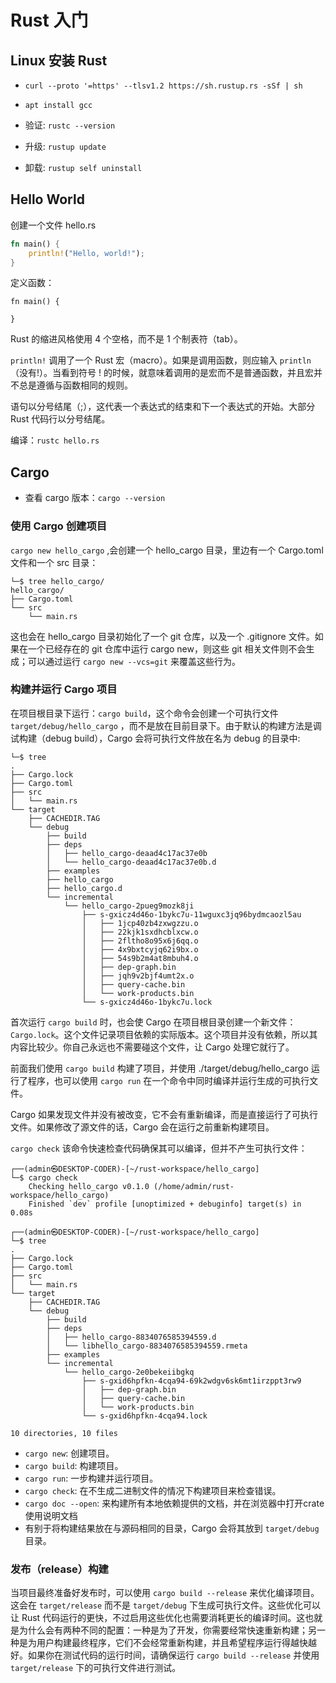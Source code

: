 # Rust 入门

## Linux 安装 Rust
+ `curl --proto '=https' --tlsv1.2 https://sh.rustup.rs -sSf | sh`  
+ `apt install gcc`

+ 验证: `rustc --version`
+ 升级: `rustup update`
+ 卸载: `rustup self uninstall`

## Hello World
创建一个文件 hello.rs
```Rust
fn main() {
    println!("Hello, world!");
}
```

定义函数：
```
fn main() {

}
```

Rust 的缩进风格使用 4 个空格，而不是 1 个制表符（tab）。

`println!` 调用了一个 Rust 宏（macro）。如果是调用函数，则应输入 `println` （没有!）。当看到符号 ! 的时候，就意味着调用的是宏而不是普通函数，并且宏并不总是遵循与函数相同的规则。

语句以分号结尾（;），这代表一个表达式的结束和下一个表达式的开始。大部分 Rust 代码行以分号结尾。

编译：`rustc hello.rs`

## Cargo
+ 查看 cargo 版本：`cargo --version`

### 使用 Cargo 创建项目
`cargo new hello_cargo` ,会创建一个 hello_cargo 目录，里边有一个 Cargo.toml 文件和一个 src 目录：
```
└─$ tree hello_cargo/
hello_cargo/
├── Cargo.toml
└── src
	└── main.rs
```

这也会在 hello_cargo 目录初始化了一个 git 仓库，以及一个 .gitignore 文件。如果在一个已经存在的 git 仓库中运行 cargo new，则这些 git 相关文件则不会生成；可以通过运行 `cargo new --vcs=git` 来覆盖这些行为。

### 构建并运行 Cargo 项目
在项目根目录下运行：`cargo build`，这个命令会创建一个可执行文件 `target/debug/hello_cargo` ，而不是放在目前目录下。由于默认的构建方法是调试构建（debug build），Cargo 会将可执行文件放在名为 debug 的目录中:
```
└─$ tree
.
├── Cargo.lock
├── Cargo.toml
├── src
│   └── main.rs
└── target
    ├── CACHEDIR.TAG
    └── debug
        ├── build
        ├── deps
        │   ├── hello_cargo-deaad4c17ac37e0b
        │   └── hello_cargo-deaad4c17ac37e0b.d
        ├── examples
        ├── hello_cargo
        ├── hello_cargo.d
        └── incremental
            └── hello_cargo-2pueg9mozk8ji
                ├── s-gxicz4d46o-1bykc7u-11wguxc3jq96bydmcaozl5au
                │   ├── 1jcp40zb4zxwgzzu.o
                │   ├── 22kjk1sxdhcblxcw.o
                │   ├── 2fltho8o95x6j6qq.o
                │   ├── 4x9bxtcyjq62i9bx.o
                │   ├── 54s9b2m4at8mbuh4.o
                │   ├── dep-graph.bin
                │   ├── jqh9v2bjf4umt2x.o
                │   ├── query-cache.bin
                │   └── work-products.bin
                └── s-gxicz4d46o-1bykc7u.lock
```

首次运行 `cargo build` 时，也会使 Cargo 在项目根目录创建一个新文件：`Cargo.lock`。这个文件记录项目依赖的实际版本。这个项目并没有依赖，所以其内容比较少。你自己永远也不需要碰这个文件，让 Cargo 处理它就行了。

前面我们使用 `cargo build` 构建了项目，并使用 ./target/debug/hello_cargo 运行了程序，也可以使用 `cargo run` 在一个命令中同时编译并运行生成的可执行文件。

Cargo 如果发现文件并没有被改变，它不会有重新编译，而是直接运行了可执行文件。如果修改了源文件的话，Cargo 会在运行之前重新构建项目。

`cargo check` 该命令快速检查代码确保其可以编译，但并不产生可执行文件：
```
┌──(admin㉿DESKTOP-CODER)-[~/rust-workspace/hello_cargo]
└─$ cargo check
    Checking hello_cargo v0.1.0 (/home/admin/rust-workspace/hello_cargo)
    Finished `dev` profile [unoptimized + debuginfo] target(s) in 0.08s

┌──(admin㉿DESKTOP-CODER)-[~/rust-workspace/hello_cargo]
└─$ tree
.
├── Cargo.lock
├── Cargo.toml
├── src
│   └── main.rs
└── target
    ├── CACHEDIR.TAG
    └── debug
        ├── build
        ├── deps
        │   ├── hello_cargo-8834076585394559.d
        │   └── libhello_cargo-8834076585394559.rmeta
        ├── examples
        └── incremental
            └── hello_cargo-2e0bekeiibgkq
                ├── s-gxid6hpfkn-4cqa94-69k2wdgv6sk6mt1irzppt3rw9
                │   ├── dep-graph.bin
                │   ├── query-cache.bin
                │   └── work-products.bin
                └── s-gxid6hpfkn-4cqa94.lock

10 directories, 10 files
```

+ `cargo new`: 创建项目。
+ `cargo build`: 构建项目。
+ `cargo run`: 一步构建并运行项目。
+ `cargo check`: 在不生成二进制文件的情况下构建项目来检查错误。
+ `cargo doc --open`: 来构建所有本地依赖提供的文档，并在浏览器中打开crate 使用说明文档
+ 有别于将构建结果放在与源码相同的目录，Cargo 会将其放到 `target/debug` 目录。

### 发布（release）构建
当项目最终准备好发布时，可以使用 `cargo build --release` 来优化编译项目。这会在 `target/release` 而不是 `target/debug` 下生成可执行文件。这些优化可以让 Rust 代码运行的更快，不过启用这些优化也需要消耗更长的编译时间。这也就是为什么会有两种不同的配置：一种是为了开发，你需要经常快速重新构建；另一种是为用户构建最终程序，它们不会经常重新构建，并且希望程序运行得越快越好。如果你在测试代码的运行时间，请确保运行 `cargo build --release` 并使用 `target/release` 下的可执行文件进行测试。
